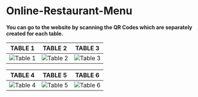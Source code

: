 # Online-Restaurant-Menu 

**You can go to the website by scanning the QR Codes which are separately created for each table.**


| TABLE 1  | TABLE 2 | TABLE 3 |
| ------------- | ------------- |  ------------- |
| ![Table 1](qrimg/Table1.png) | ![Table 2](qrimg/Table2.png)  | ![Table 3](qrimg/Table3.png)  | 


| TABLE 4  | TABLE 5 | TABLE 6 |
| ------------- | ------------- |  ------------- |
| ![Table 4](qrimg/Table4.png) | ![Table 5](qrimg/Table5.png)  | ![Table 6](qrimg/Table6.png)  |
